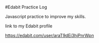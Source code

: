#Edabit Practice Log

Javascript practice to improve my skills.

link to my Edabit profile

https://edabit.com/user/araT9dEi3hjPnrWpn
